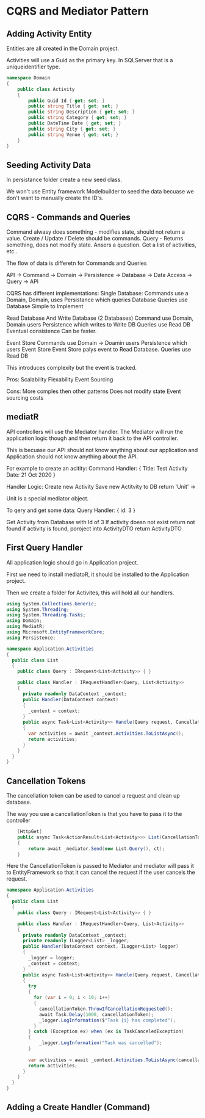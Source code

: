 # CQRS and Mediator Pattern

## Adding Activity Entity
Entities are all created in the Domain project.

Activities will use a Guid as the primary key.
In SQLServer that is a uniqueidentifier type.

```C#
namespace Domain
{
    public class Activity
    {
        public Guid Id { get; set; }
        public string Title { get; set; }
        public string Description { get; set; }
        public string Category { get; set; }
        public DateTime Date { get; set; }
        public string City { get; set; }
        public string Venue { get; set; }
    }
}
```

## Seeding Activity Data
In persistance folder create a new seed class.

We won't use Entity framework Modelbuilder to seed the data becuase we don't want to manually create the ID's.


## CQRS - Commands and Queries 
Command alwasy does something - modifies state, should not return a value. Create / Update / Delete should be commands.
Query - Returns something, does not modify state. Ansers a question. Get a list of activities, etc..


The flow of data is differetn for Commands and Queries

API -> Command -> Domain -> Persistence -> Database -> Data Access -> Query -> API

CQRS has different implementations:
Single Database:
Commands use a Domain, Domain, uses Persistance which queries Database
Queries use Database
Simple to Implement

Read Database And Write Database (2 Databases)
Command use Domain, Domain users Persistence which writes to Write DB
Queries use Read DB
Eventual consistence
Can be faster.

Event Store
Commands use Domain -> Doamin users Persistence which users Event Store
Event Store palys event to Read Database.
Queries use Read DB

This introduces complexity but the event is tracked.

Pros:
Scalability
Flexability
Event Sourcing

Cons:
More comples then other patterns
Does not modify state
Event sourcing costs

## mediatR
API controllers will use the Mediator handler. The Mediator will run the application logic though and then return it back to the API controller.

This is becuase our API should not know anything about our application and Application should not know anything about the API.

For example to create an acitity:
Command Handler:
{
  Title: Test Activity
  Date: 21 Oct 2020
}

Handler Logic:
Create new Activity
Save new Actitvity to DB
return 'Unit' -> 

Unit is a special mediator object.



To qery and get some data:
Query Handler:
{
  id: 3
}

Get Activity from Database with Id of 3
If activity doesn not exist return not found
if activity is found, poroject into ActivityDTO
return ActivityDTO

## First Query Handler
All application logic should go in Application project.

First we need to install mediatoR, it should be installed to the Application project.

Then we create a folder for Activites, this will hold all our handlers.

```C#
using System.Collections.Generic;
using System.Threading;
using System.Threading.Tasks;
using Domain;
using MediatR;
using Microsoft.EntityFrameworkCore;
using Persistence;

namespace Application.Activities
{
  public class List
  {
    public class Query : IRequest<List<Activity>> { }

    public class Handler : IRequestHandler<Query, List<Activity>>
    {
      private readonly DataContext _context;
      public Handler(DataContext context)
      {
        _context = context;
      }
      public async Task<List<Activity>> Handle(Query request, CancellationToken cancellationToken)
      {
        var activities = await _context.Activities.ToListAsync();
        return activities;
      }
    }
  }
}
```


## Cancellation Tokens
The cancellation token can be used to cancel a request and clean up database.

The way you use a cancellationToken is that you have to pass it to the controller

```C# ActivitiesController.cs
    [HttpGet]
    public async Task<ActionResult<List<Activity>>> List(CancellationToken ct)
    {
        return await _mediator.Send(new List.Query(), ct);
    }
```

Here the CancellationToken is passed to Mediator and mediator will pass it to EntityFramework so that it can cancel the request if the user cancels the request.

```C#
namespace Application.Activities
{
  public class List
  {
    public class Query : IRequest<List<Activity>> { }

    public class Handler : IRequestHandler<Query, List<Activity>>
    {
      private readonly DataContext _context;
      private readonly ILogger<List> _logger;
      public Handler(DataContext context, ILogger<List> logger)
      {
        _logger = logger;
        _context = context;
      }
      public async Task<List<Activity>> Handle(Query request, CancellationToken cancellationToken)
      {
        try
        {
          for (var i = 0; i < 10; i++)
          {
            cancellationToken.ThrowIfCancellationRequested();
            await Task.Delay(1000, cancellationToken);
            _logger.LogInformation($"Task {i} has completed");
          }
        } catch (Exception ex) when (ex is TaskCanceledException)
        {
            _logger.LogInformation("Task was cancelled");
        }
        
        var activities = await _context.Activities.ToListAsync(cancellationToken);
        return activities;
      }
    }
  }
}
```

## Adding a Create Handler (Command)
